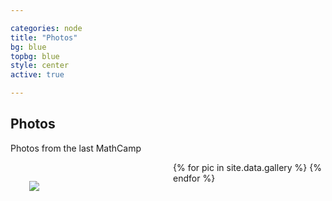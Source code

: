 ```yaml
---

categories: node 
title: "Photos"
bg: blue
topbg: blue
style: center
active: true

---
```


<h2> Photos </h2>

<p>Photos from the last MathCamp</p>
{% for pic in site.data.gallery %}
  <img src="img/gallery/{{ pic.filename }}" style="min-width: 200px; max-width: 500px; display:
  inline; float: left; padding: 30px;" />
{% endfor %}
